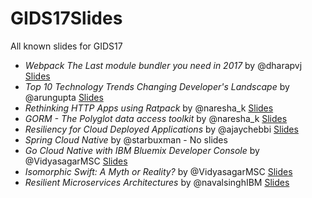 # GIDS17Slides
All known slides for GIDS17

* _Webpack The Last module bundler you need in 2017_ by @dharapvj [Slides](https://t.co/JF8UJawten)
* _Top 10 Technology Trends Changing Developer's Landscape_ by @arungupta [Slides](https://www.slideshare.net/arungupta1/top-10-technology-trends-changing-developers-landscape)
* _Rethinking HTTP Apps using Ratpack_ by @naresha_k [Slides](https://t.co/hr9DYnMg37)
* _GORM - The Polyglot data access toolkit_ by @naresha_k [Slides](https://t.co/vE5zwyXqb6)
* _Resiliency for Cloud Deployed Applications_ by @ajaychebbi [Slides](https://t.co/hNbCHQH9dz)
* _Spring Cloud Native_ by @starbuxman - No slides
* _Go Cloud Native with IBM Bluemix Developer Console_ by @VidyasagarMSC [Slides](https://speakerdeck.com/vidyasagarmsc/go-cloud-native-with-ibm-bluemix-developer-console-gids17) 
* _Isomorphic Swift: A Myth or Reality?_ by @VidyasagarMSC [Slides](https://speakerdeck.com/vidyasagarmsc/isomorphic-swift-a-myth-or-reality) 
* _Resilient Microservices Architectures_ by @navalsinghIBM [Slides](https://t.co/F2XoFeYG6C)
